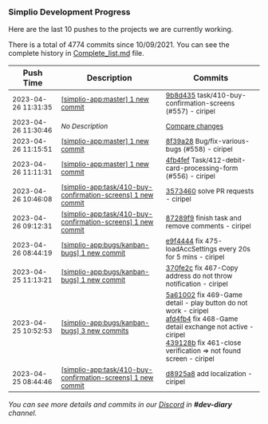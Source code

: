 
### Simplio Development Progress

Here are the last 10 pushes to the projects we are currently working.

There is a total of 4774 commits since 10/09/2021. You can see the complete history in
 [Complete_list.md](Complete_list.md) file.

| Push Time | Description | Commits |
| --- | --- | --- |
| <sub>2023-04-26 11:31:35</sub> | <sub>[[simplio-app:master] 1 new commit](https://github.com/SimplioOfficial/simplio-app/commit/9b8d4351ea60b44ec0c01fada6446e2fbb17b385)</sub> | <sub>[9b8d435](https://github.com/SimplioOfficial/simplio-app/commit/9b8d4351ea60b44ec0c01fada6446e2fbb17b385) task/410-buy-confirmation-screens (#557) - ciripel</sub> |
| <sub>2023-04-26 11:30:46</sub> | <sub>_No Description_</sub> | <sub>[Compare changes](https://github.com/SimplioOfficial/simplio-app/compare/3573460a91e1...336da9e969b7)</sub> |
| <sub>2023-04-26 11:15:51</sub> | <sub>[[simplio-app:master] 1 new commit](https://github.com/SimplioOfficial/simplio-app/commit/8f39a288c3506337690da7f9457aefacf559579d)</sub> | <sub>[8f39a28](https://github.com/SimplioOfficial/simplio-app/commit/8f39a288c3506337690da7f9457aefacf559579d) Bug/fix-various-bugs (#558) - ciripel</sub> |
| <sub>2023-04-26 11:11:31</sub> | <sub>[[simplio-app:master] 1 new commit](https://github.com/SimplioOfficial/simplio-app/commit/4fb4fef5bfcbf0aa9345cae94839e2b1d5dcbb01)</sub> | <sub>[4fb4fef](https://github.com/SimplioOfficial/simplio-app/commit/4fb4fef5bfcbf0aa9345cae94839e2b1d5dcbb01) Task/412-debit-card-processing-form (#556) - ciripel</sub> |
| <sub>2023-04-26 10:46:08</sub> | <sub>[[simplio-app:task/410\-buy\-confirmation\-screens] 1 new commit](https://github.com/SimplioOfficial/simplio-app/commit/3573460a91e19b3063e1413b2de2a0e11be346f2)</sub> | <sub>[3573460](https://github.com/SimplioOfficial/simplio-app/commit/3573460a91e19b3063e1413b2de2a0e11be346f2) solve PR requests - ciripel</sub> |
| <sub>2023-04-26 09:12:31</sub> | <sub>[[simplio-app:task/410\-buy\-confirmation\-screens] 1 new commit](https://github.com/SimplioOfficial/simplio-app/commit/87289f9c821e669c33009ca24b08bf807c26fc8a)</sub> | <sub>[87289f9](https://github.com/SimplioOfficial/simplio-app/commit/87289f9c821e669c33009ca24b08bf807c26fc8a) finish task and remove comments - ciripel</sub> |
| <sub>2023-04-26 08:44:19</sub> | <sub>[[simplio-app:bugs/kanban\-bugs] 1 new commit](https://github.com/SimplioOfficial/simplio-app/commit/e9f44447d0bf064d6ea34f0fb8fe41d53194eaf8)</sub> | <sub>[e9f4444](https://github.com/SimplioOfficial/simplio-app/commit/e9f44447d0bf064d6ea34f0fb8fe41d53194eaf8) fix 475-loadAccSettings every 20s for 5 mins - ciripel</sub> |
| <sub>2023-04-25 11:13:21</sub> | <sub>[[simplio-app:bugs/kanban\-bugs] 1 new commit](https://github.com/SimplioOfficial/simplio-app/commit/370fe2ceb489e4738ffdc44d9e280dba734b1c52)</sub> | <sub>[370fe2c](https://github.com/SimplioOfficial/simplio-app/commit/370fe2ceb489e4738ffdc44d9e280dba734b1c52) fix 467-Copy address do not throw notification - ciripel</sub> |
| <sub>2023-04-25 10:52:53</sub> | <sub>[[simplio-app:bugs/kanban\-bugs] 3 new commits](https://github.com/SimplioOfficial/simplio-app/compare/694a5b8da73c...439128b1e52b)</sub> | <sub>[5a61002](https://github.com/SimplioOfficial/simplio-app/commit/5a610029a5f454f1e4afe06459a6478e406d84b6) fix 469-Game detail - play button do not work - ciripel<br>[afd4fb4](https://github.com/SimplioOfficial/simplio-app/commit/afd4fb43e13a268f4f1ec5c766133c8cd60735b8) fix 468-Game detail exchange not active - ciripel<br>[439128b](https://github.com/SimplioOfficial/simplio-app/commit/439128b1e52bcb2a459e322e45b666e4789ef043) fix 461-close verification => not found screen - ciripel</sub> |
| <sub>2023-04-25 08:44:46</sub> | <sub>[[simplio-app:task/410\-buy\-confirmation\-screens] 1 new commit](https://github.com/SimplioOfficial/simplio-app/commit/d8925a8d9cd826af87e5996321853cea111439b9)</sub> | <sub>[d8925a8](https://github.com/SimplioOfficial/simplio-app/commit/d8925a8d9cd826af87e5996321853cea111439b9) add localization - ciripel</sub> |

_You can see more details and commits in our [Discord](https://discord.gg/aKhjuwZmdP) in **#dev-diary** channel._
